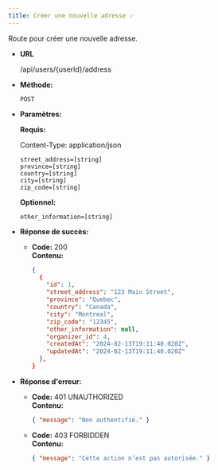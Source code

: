 ```yaml
---
title: Créer une nouvelle adresse ✅
---
```


Route pour créer une nouvelle adresse.

- **URL**

  /api/users/{userId}/address

- **Méthode:**

  `POST`

- **Paramètres:**

  **Requis:**

  Content-Type: application/json

  `street_address=[string]`<br>
  `province=[string]`<br>
  `country=[string]`<br>
  `city=[string]`<br>
  `zip_code=[string]`<br>

  **Optionnel:**<br>

  `other_information=[string]`<br>

- **Réponse de succès:**

  - **Code:** 200 <br />
    **Contenu:**
    ```json
    {
      {
        "id": 1,
        "street_address": "123 Main Street",
        "province": "Quebec",
        "country": "Canada",
        "city": "Montreal",
        "zip_code": "12345",
        "other_information": null,
        "organizer_id": 4,
        "createdAt": "2024-02-13T19:11:40.020Z",
        "updatedAt": "2024-02-13T19:11:40.020Z"
      },
    }
    ```

- **Réponse d'erreur:**

  - **Code:** 401 UNAUTHORIZED <br />
    **Contenu:**

    ```json
    { "message": "Non authentifié." }
    ```

  - **Code:** 403 FORBIDDEN <br />
    **Contenu:**
    ```json
    { "message": "Cette action n’est pas autorisée." }
    ```
